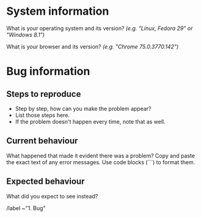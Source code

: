 # System information #

What is your operating system and its version? _(e.g. "Linux, Fedora 29" or "Windows 8.1")_

What is your browser and its version? _(e.g. "Chrome 75.0.3770.142")_

# Bug information #

## Steps to reproduce ##

- Step by step, how can you make the problem appear?
- List those steps here.
- If the problem doesn't happen every time, note that as well.

## Current behaviour ##

What happened that made it evident there was a problem? 
Copy and paste the exact text of any error messages.
Use code blocks (```) to format them.

## Expected behaviour ##

What did you expect to see instead?

/label ~"1. Bug"